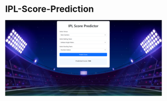 # IPL-Score-Prediction

![Image](https://github.com/LasithaAmarasinghe/IPL-Score-Prediction/raw/main/static/ui.png)

